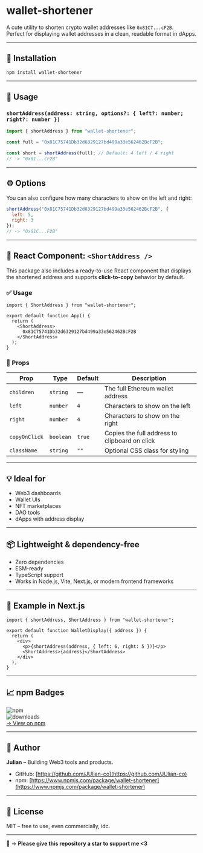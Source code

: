 # wallet-shortener

A cute utility to shorten crypto wallet addresses like `0x81C7...cF2B`.  
Perfect for displaying wallet addresses in a clean, readable format in dApps.

---

## 🚀 Installation

```bash
npm install wallet-shortener
```

---

## 🔧 Usage

### `shortAddress(address: string, options?: { left?: number; right?: number })`

```js
import { shortAddress } from "wallet-shortener";

const full = "0x81C75741Db32d6329127bd499a33e562462BcF2B";

const short = shortAddress(full); // Default: 4 left / 4 right
// -> "0x81...cF2B"
```

---

## ⚙️ Options

You can also configure how many characters to show on the left and right:

```js
shortAddress("0x81C75741Db32d6329127bd499a33e562462BcF2B", {
  left: 5,
  right: 3
});
// -> "0x81C...F2B"
```

---

## 🧩 React Component: `<ShortAddress />`

This package also includes a ready-to-use React component that displays the shortened address and supports **click-to-copy** behavior by default.

### ✅ Usage

```tsx
import { ShortAddress } from "wallet-shortener";

export default function App() {
  return (
    <ShortAddress>
      0x81C75741Db32d6329127bd499a33e562462BcF2B
    </ShortAddress>
  );
}
```

### 🔁 Props

| Prop         | Type     | Default | Description                                  |
|--------------|----------|---------|----------------------------------------------|
| `children`   | `string` | —       | The full Ethereum wallet address             |
| `left`       | `number` | `4`     | Characters to show on the left               |
| `right`      | `number` | `4`     | Characters to show on the right              |
| `copyOnClick`| `boolean`| `true`  | Copies the full address to clipboard on click|
| `className`  | `string` | `""`    | Optional CSS class for styling               |

---

## 💡 Ideal for

- Web3 dashboards  
- Wallet UIs  
- NFT marketplaces  
- DAO tools  
- dApps with address display  

---

## 📦 Lightweight & dependency-free

- Zero dependencies  
- ESM-ready  
- TypeScript support  
- Works in Node.js, Vite, Next.js, or modern frontend frameworks  

---

## 🧪 Example in Next.js

```tsx
import { shortAddress, ShortAddress } from "wallet-shortener";

export default function WalletDisplay({ address }) {
  return (
    <div>
      <p>{shortAddress(address, { left: 6, right: 5 })}</p>
      <ShortAddress>{address}</ShortAddress>
    </div>
  );
}
```

---

## 📈 npm Badges

![npm](https://img.shields.io/npm/v/wallet-shortener)  
![downloads](https://img.shields.io/npm/dm/wallet-shortener)  
[→ View on npm](https://www.npmjs.com/package/wallet-shortener)

---

## 🧠 Author

**Julian** – Building Web3 tools and products.

- GitHub: [https://github.com/JUlian-co](https://github.com/JUlian-co)  
- npm: [https://www.npmjs.com/package/wallet-shortener](https://www.npmjs.com/package/wallet-shortener)

---

## 📜 License

MIT – free to use, even commercially, idc.

---

🌟 → **Please give this repository a star to support me <3**
